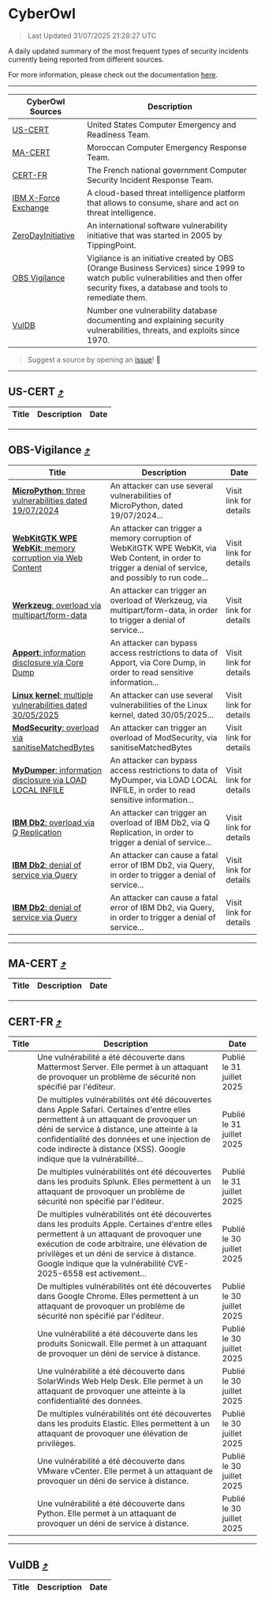 
 <div id='top'></div>

# CyberOwl

 > Last Updated 31/07/2025 21:28:27 UTC
 
 A daily updated summary of the most frequent types of security incidents currently being reported from different sources.
 
 For more information, please check out the documentation [here](./docs/README.md).
 
 ---
 |CyberOwl Sources|Description|
 |---|---|
 |[US-CERT](#us-cert-arrow_heading_up)|United States Computer Emergency and Readiness Team.|
 |[MA-CERT](#ma-cert-arrow_heading_up)|Moroccan Computer Emergency Response Team.|
 |[CERT-FR](#cert-fr-arrow_heading_up)|The French national government Computer Security Incident Response Team.|
 |[IBM X-Force Exchange](#ibmcloud-arrow_heading_up)|A cloud-based threat intelligence platform that allows to consume, share and act on threat intelligence.|
 |[ZeroDayInitiative](#zerodayinitiative-arrow_heading_up)|An international software vulnerability initiative that was started in 2005 by TippingPoint.|
 |[OBS Vigilance](#obs-vigilance-arrow_heading_up)|Vigilance is an initiative created by OBS (Orange Business Services) since 1999 to watch public vulnerabilities and then offer security fixes, a database and tools to remediate them.|
 |[VulDB](#vuldb-arrow_heading_up)|Number one vulnerability database documenting and explaining security vulnerabilities, threats, and exploits since 1970.|
 
 > Suggest a source by opening an [issue](https://github.com/karimhabush/cyberowl/issues)! :raised_hands:
 ---

## US-CERT [:arrow_heading_up:](#cyberowl)

 |Title|Description|Date|
 |---|---|---|
 
 ---

## OBS-Vigilance [:arrow_heading_up:](#cyberowl)

 |Title|Description|Date|
 |---|---|---|
 |[<a href="https://vigilance.fr/vulnerability/MicroPython-three-vulnerabilities-dated-19-07-2024-45502" class="noirorange"><b>MicroPython</b>: three vulnerabilities dated 19/07/2024</a>](https://vigilance.fr/vulnerability/MicroPython-three-vulnerabilities-dated-19-07-2024-45502)|An attacker can use several vulnerabilities of MicroPython, dated 19/07/2024...|Visit link for details|
 |[<a href="https://vigilance.fr/vulnerability/WebKitGTK-WPE-WebKit-memory-corruption-via-Web-Content-45498" class="noirorange"><b>WebKitGTK  WPE WebKit</b>: memory corruption via Web Content</a>](https://vigilance.fr/vulnerability/WebKitGTK-WPE-WebKit-memory-corruption-via-Web-Content-45498)|An attacker can trigger a memory corruption of WebKitGTK  WPE WebKit, via Web Content, in order to trigger a denial of service, and possibly to run code...|Visit link for details|
 |[<a href="https://vigilance.fr/vulnerability/Werkzeug-overload-via-multipart-form-data-45494" class="noirorange"><b>Werkzeug</b>: overload via multipart/form-data</a>](https://vigilance.fr/vulnerability/Werkzeug-overload-via-multipart-form-data-45494)|An attacker can trigger an overload of Werkzeug, via multipart/form-data, in order to trigger a denial of service...|Visit link for details|
 |[<a href="https://vigilance.fr/vulnerability/Apport-information-disclosure-via-Core-Dump-47317" class="noirorange"><b>Apport</b>: information disclosure via Core Dump</a>](https://vigilance.fr/vulnerability/Apport-information-disclosure-via-Core-Dump-47317)|An attacker can bypass access restrictions to data of Apport, via Core Dump, in order to read sensitive information...|Visit link for details|
 |[<a href="https://vigilance.fr/vulnerability/Linux-kernel-multiple-vulnerabilities-dated-30-05-2025-47314" class="noirorange"><b>Linux kernel</b>: multiple vulnerabilities dated 30/05/2025</a>](https://vigilance.fr/vulnerability/Linux-kernel-multiple-vulnerabilities-dated-30-05-2025-47314)|An attacker can use several vulnerabilities of the Linux kernel, dated 30/05/2025...|Visit link for details|
 |[<a href="https://vigilance.fr/vulnerability/ModSecurity-overload-via-sanitiseMatchedBytes-47312" class="noirorange"><b>ModSecurity</b>: overload via sanitiseMatchedBytes</a>](https://vigilance.fr/vulnerability/ModSecurity-overload-via-sanitiseMatchedBytes-47312)|An attacker can trigger an overload of ModSecurity, via sanitiseMatchedBytes|Visit link for details|
 |[<a href="https://vigilance.fr/vulnerability/MyDumper-information-disclosure-via-LOAD-LOCAL-INFILE-47311" class="noirorange"><b>MyDumper</b>: information disclosure via LOAD LOCAL INFILE</a>](https://vigilance.fr/vulnerability/MyDumper-information-disclosure-via-LOAD-LOCAL-INFILE-47311)|An attacker can bypass access restrictions to data of MyDumper, via LOAD LOCAL INFILE, in order to read sensitive information...|Visit link for details|
 |[<a href="https://vigilance.fr/vulnerability/IBM-Db2-overload-via-Q-Replication-47310" class="noirorange"><b>IBM Db2</b>: overload via Q Replication</a>](https://vigilance.fr/vulnerability/IBM-Db2-overload-via-Q-Replication-47310)|An attacker can trigger an overload of IBM Db2, via Q Replication, in order to trigger a denial of service...|Visit link for details|
 |[<a href="https://vigilance.fr/vulnerability/IBM-Db2-denial-of-service-via-Query-47309" class="noirorange"><b>IBM Db2</b>: denial of service via Query</a>](https://vigilance.fr/vulnerability/IBM-Db2-denial-of-service-via-Query-47309)|An attacker can cause a fatal error of IBM Db2, via Query, in order to trigger a denial of service...|Visit link for details|
 |[<a href="https://vigilance.fr/vulnerability/IBM-Db2-denial-of-service-via-Query-47308" class="noirorange"><b>IBM Db2</b>: denial of service via Query</a>](https://vigilance.fr/vulnerability/IBM-Db2-denial-of-service-via-Query-47308)|An attacker can cause a fatal error of IBM Db2, via Query, in order to trigger a denial of service...|Visit link for details|
 
 ---

## MA-CERT [:arrow_heading_up:](#cyberowl)

 |Title|Description|Date|
 |---|---|---|
 
 ---

## CERT-FR [:arrow_heading_up:](#cyberowl)

 |Title|Description|Date|
 |---|---|---|
 |[](https://www.cert.ssi.gouv.fr/avis/CERTFR-2025-AVI-0643/)|Une vulnérabilité a été découverte dans Mattermost Server. Elle permet à un attaquant de provoquer un problème de sécurité non spécifié par l'éditeur.|Publié le 31 juillet 2025|
 |[](https://www.cert.ssi.gouv.fr/avis/CERTFR-2025-AVI-0642/)|De multiples vulnérabilités ont été découvertes dans Apple Safari. Certaines d'entre elles permettent à un attaquant de provoquer un déni de service à distance, une atteinte à la confidentialité des données et une injection de code indirecte à distance (XSS). Google indique que la vulnérabilité...|Publié le 31 juillet 2025|
 |[](https://www.cert.ssi.gouv.fr/avis/CERTFR-2025-AVI-0641/)|De multiples vulnérabilités ont été découvertes dans les produits Splunk. Elles permettent à un attaquant de provoquer un problème de sécurité non spécifié par l'éditeur.|Publié le 31 juillet 2025|
 |[](https://www.cert.ssi.gouv.fr/avis/CERTFR-2025-AVI-0640/)|De multiples vulnérabilités ont été découvertes dans les produits Apple. Certaines d'entre elles permettent à un attaquant de provoquer une exécution de code arbitraire, une élévation de privilèges et un déni de service à distance. Google indique que la vulnérabilité CVE-2025-6558 est activement...|Publié le 30 juillet 2025|
 |[](https://www.cert.ssi.gouv.fr/avis/CERTFR-2025-AVI-0639/)|De multiples vulnérabilités ont été découvertes dans Google Chrome. Elles permettent à un attaquant de provoquer un problème de sécurité non spécifié par l'éditeur.|Publié le 30 juillet 2025|
 |[](https://www.cert.ssi.gouv.fr/avis/CERTFR-2025-AVI-0638/)|Une vulnérabilité a été découverte dans les produits Sonicwall. Elle permet à un attaquant de provoquer un déni de service à distance.|Publié le 30 juillet 2025|
 |[](https://www.cert.ssi.gouv.fr/avis/CERTFR-2025-AVI-0637/)|Une vulnérabilité a été découverte dans SolarWinds Web Help Desk. Elle permet à un attaquant de provoquer une atteinte à la confidentialité des données.|Publié le 30 juillet 2025|
 |[](https://www.cert.ssi.gouv.fr/avis/CERTFR-2025-AVI-0636/)|De multiples vulnérabilités ont été découvertes dans les produits Elastic. Elles permettent à un attaquant de provoquer une élévation de privilèges.|Publié le 30 juillet 2025|
 |[](https://www.cert.ssi.gouv.fr/avis/CERTFR-2025-AVI-0635/)|Une vulnérabilité a été découverte dans VMware vCenter. Elle permet à un attaquant de provoquer un déni de service à distance.|Publié le 30 juillet 2025|
 |[](https://www.cert.ssi.gouv.fr/avis/CERTFR-2025-AVI-0634/)|Une vulnérabilité a été découverte dans Python. Elle permet à un attaquant de provoquer un déni de service à distance.|Publié le 30 juillet 2025|
 
 ---

## VulDB [:arrow_heading_up:](#cyberowl)

 |Title|Description|Date|
 |---|---|---|
 